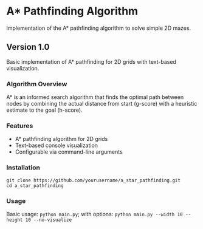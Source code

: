 # A* Pathfinding Algorithm

Implementation of the A* pathfinding algorithm to solve simple 2D mazes.

## Version 1.0

Basic implementation of A* pathfinding for 2D grids with text-based visualization.

### Algorithm Overview
A* is an informed search algorithm that finds the optimal path between nodes
by combining the actual distance from start (g-score) with a heuristic estimate
to the goal (h-score).

### Features
- A* pathfinding algorithm for 2D grids
- Text-based console visualization
- Configurable via command-line arguments

### Installation

```
git clone https://github.com/yourusername/a_star_pathfinding.git
cd a_star_pathfinding
```

### Usage
Basic usage: `python main.py`; 
with options: `python main.py --width 10 --height 10 --no-visualize`
